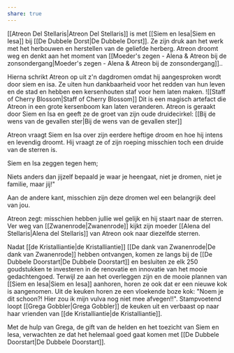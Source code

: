 ```yaml
---
share: true
---
```

[[Atreon Del Stellaris|Atreon Del Stellaris]] is met [[Siem en Iesa|Siem en Iesa]] bij [[De Dubbele Dorst|De Dubbele Dorst]]. Ze zijn druk aan het werk met het herbouwen en herstellen van de geliefde herberg.  Atreon droomt weg en denkt aan het moment van [[Moeder's zegen - Alena & Atreon bij de zonsondergang|Moeder's zegen - Alena & Atreon bij de zonsondergang]]..

Hierna schrikt Atreon op uit z'n dagdromen omdat hij aangesproken wordt door siem en isa. Ze uiten hun dankbaarheid voor het redden van hun leven en de stad en hebben een kersenhouten staf voor hem laten maken. ![[Staff of Cherry Blossom|Staff of Cherry Blossom]] Dit is een magisch artefact die Atreon in een grote kersenboom kan laten veranderen. Atreon is geraakt door Siem en Isa en geeft ze de groet van zijn oude druidecirkel: [[Bij de wens van de gevallen ster|Bij de wens van de gevallen ster]]
  
Atreon vraagt Siem en Isa over zijn eerdere heftige droom en hoe hij intens en levendig droomt. Hij vraagt ze of zijn roeping misschien toch een druide van de sterren is. 

Siem en Isa zeggen tegen hem; 

Niets anders dan jijzelf bepaald je waar je heengaat, niet je dromen, niet je familie, maar jij!"

Aan de andere kant, misschien zijn deze dromen wel een belangrijk deel van jou. 

Atreon zegt: misschien hebben jullie wel gelijk en hij staart naar de sterren. Ver weg van [[Zwanenrode|Zwanenrode]] kijkt zijn moeder [[Alena del Stellaris|Alena del Stellaris]] van Atreon ook naar diezelfde sterren.  

Nadat [[de Kristalliantie|de Kristalliantie]] [[De dank van Zwanenrode|De dank van Zwanenrode]] hebben ontvangen, komen ze langs bij de [[De Dubbele Doorstart|De Dubbele Doorstart]] en besluiten ze elk 250 goudstukken te investeren in de renovatie en innovatie van het mooie gedachtengoed. Terwijl ze aan het overleggen zijn en de mooie plannen van [[Siem en Iesa|Siem en Iesa]] aanhoren, horen ze ook dat er een nieuwe kok is aangenomen. Uit de keuken horen ze een vloekende boze kok: "Noem je dit schoon?! Hier zou ik mijn vulva nog niet mee afvegen!!". Stampvoetend loopt [[Grega Gobbler|Grega Gobbler]] de keuken uit en verbaast op naar haar vrienden van [[de Kristalliantie|de Kristalliantie]]. 

Met de hulp van Grega, de gift van de helden en het toezicht van Siem en Iesa, verwachten ze dat het helemaal goed gaat komen met [[De Dubbele Doorstart|De Dubbele Doorstart]].